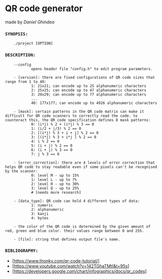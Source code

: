 # **QR code generator**
made by *Daniel Ghindea*

###  `SYNOPSIS:`
        ./project [OPTION]
###  `DESCRIPTION:`
        --config
                opens header file "config.h" to edit program parameters.

        - [version]: there are fixed configurations of QR code sizes that range from 1 to 40:
                1: 21x21; can encode up to 25 alphanumeric characters
                2: 25x25; can encode up to 47 alphanumeric characters
                3: 29x29; can encode up to 77 alphanumeric characters
                ...
                40: 177x177; can encode up to 4926 alphanumeric characters
                
        - [mask]: certain patterns in the QR code matrix can make it difficult for QR code scanners to correctly read the code. to counteract this, the QR code specification defines 8 mask patterns:
                0: (i*j) % 2 + (i*j) % 3 == 0
                1: (i/2 + j/3) % 2 == 0
                2: [(i*j) % 3 + i + j] % 2 == 0
                3: [(i*j) % 3 + i*j ] % 2 == 0
                4: i % 2 == 0
                5: (i + j) % 2 == 0
                6: (i + j) % 3 == 0
                7: j % 3 == 0

        - [error_correction]: there are 4 levels of error correction that helps QR code to stay readable even if some pixels can't be recognised by the scanner:
                0: level M - up to 15%
                1: level L - up to 7%
                2: level H - up to 30%
                3: level Q - up to 25% 
                # [needs more research]

        - [data_type]: QR code can hold 4 different types of data:
                1: numeric
                2: alphanumeric
                3: kanji
                4: bytes
        
        - the color of the QR code is determined by the given amount of red, green and blue color. their values range between 0 and 255.

        - [file]: string that defines output file's name.

### `BIBLIOGRAPHY:`
- [https://www.thonky.com/qr-code-tutorial/]
- [https://www.youtube.com/watch?v=142TGhaTMtI&t=95s]
- [https://developers.google.com/chart/infographics/docs/qr_codes]